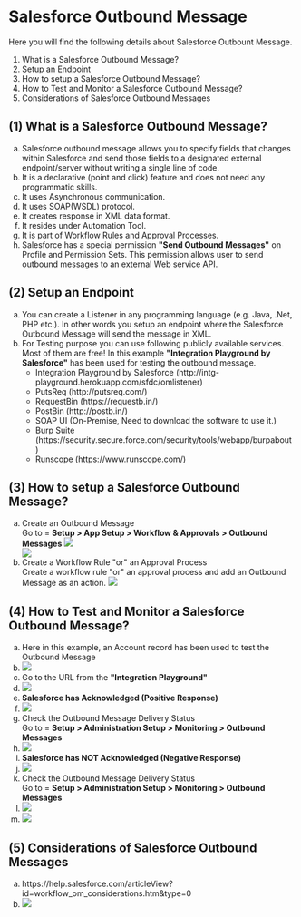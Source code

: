 # Salesforce Outbound Message

Here you will find the following details about Salesforce Outbount Message.
<ol type="1">
<li>What is a Salesforce Outbound Message?</li>
<li>Setup an Endpoint</li>
<li>How to setup a Salesforce Outbound Message?</li>
<li>How to Test and Monitor a Salesforce Outbound Message?</li>
<li>Considerations of Salesforce Outbound Messages</li>
</ol>

## (1) What is a Salesforce Outbound Message?
<ol type="a">
<li>Salesforce outbound message allows you to specify fields that changes within Salesforce and send those fields to a designated external endpoint/server without writing a single line of code.</li>
<li>It is a declarative (point and click) feature and does not need any programmatic skills.</li>
<li>It uses Asynchronous communication.</li>
<li>It uses SOAP(WSDL) protocol.</li>
<li>It creates response in XML data format.</li>
<li>It resides under Automation Tool.</li>
<li>It is part of Workflow Rules and Approval Processes.</li>
<li>Salesforce has a special permission <b>"Send Outbound Messages"</b> on Profile and Permission Sets. This permission allows user to send outbound messages to an external Web service API.</li>
</ol>

## (2) Setup an Endpoint
<ol type="a">
<li>You can create a Listener in any programming language (e.g. Java, .Net, PHP etc.). In other words you setup an endpoint where the Salesforce Outbound Message will send the message in XML.</li>
<li>For Testing purpose you can use following publicly available services. Most of them are free! In this example <b>"Integration Playground by Salesforce"</b> has been used for testing the outbound message.
<ul>
<li>Integration Playground by Salesforce (http://intg-playground.herokuapp.com/sfdc/omlistener)</li>
<li>PutsReq (http://putsreq.com/)</li>
<li>RequestBin (https://requestb.in/)</li>
<li>PostBin (http://postb.in/)</li>
<li>SOAP UI (On-Premise, Need to download the software to use it.)</li>
<li>Burp Suite (https://security.secure.force.com/security/tools/webapp/burpabout)</li>
<li>Runscope (https://www.runscope.com/)</li>
</ul>
</li>
</ol>

## (3) How to setup a Salesforce Outbound Message?
<ol type="a">
<li>Create an Outbound Message</li>
Go to = <b>Setup > App Setup > Workflow & Approvals > Outbound Messages</b>
<img src="supportedimages/image1.png" /> <br/>
<img src="supportedimages/image2.png" />
<li>Create a Workflow Rule "or" an Approval Process</li>
Create a workflow rule "or" an approval process and add an Outbound Message as an action.
<img src="supportedimages/image3.png" />
</ol>

## (4) How to Test and Monitor a Salesforce Outbound Message?
<ol type="a">
<li>Here in this example, an Account record has been used to test the Outbound Message</li>
<li><img src="supportedimages/image4.png" /></li>
<li>Go to the URL from the <b>"Integration Playground"</b>
<li><img src="supportedimages/image5.png" /></li>
<li><b>Salesforce has Acknowledged (Positive Response)</b></li>
<li><img src="supportedimages/image6.png" /></li>
<li>Check the Outbound Message Delivery Status <br/>
Go to = <b> Setup > Administration Setup > Monitoring > Outbound Messages </b>
</li>
<li><img src="supportedimages/image7.png" /></li>
<li><b>Salesforce has NOT Acknowledged (Negative Response)</b></li>
<li><img src="supportedimages/image8.png" /></li>
<li>Check the Outbound Message Delivery Status <br/>
Go to = <b> Setup > Administration Setup > Monitoring > Outbound Messages </b>
</li>
<li><img src="supportedimages/image9.png" /></li>
<li><img src="supportedimages/image10.png" /></li>
</ol>

## (5) Considerations of Salesforce Outbound Messages
<ol type="a">
<li>https://help.salesforce.com/articleView?id=workflow_om_considerations.htm&type=0</li>
<li><img src="supportedimages/Considerations.png" /></li>
</ol>
